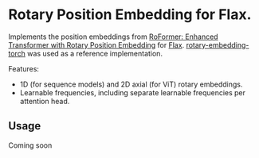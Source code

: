 # Rotary Position Embedding for Flax.

Implements the position embeddings from [RoFormer: Enhanced Transformer with Rotary Position Embedding](https://arxiv.org/abs/2104.09864) for [Flax](https://flax.readthedocs.io/en/latest/). [rotary-embedding-torch](https://github.com/lucidrains/rotary-embedding-torch) was used as a reference implementation.

Features:

* 1D (for sequence models) and 2D axial (for ViT) rotary embeddings.
* Learnable frequencies, including separate learnable frequencies per attention head.

## Usage

Coming soon
